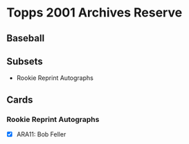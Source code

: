 # Topps 2001 Archives Reserve
## Baseball

## Subsets

- Rookie Reprint Autographs

## Cards

### Rookie Reprint Autographs
- [x] ARA11: Bob Feller<br>
